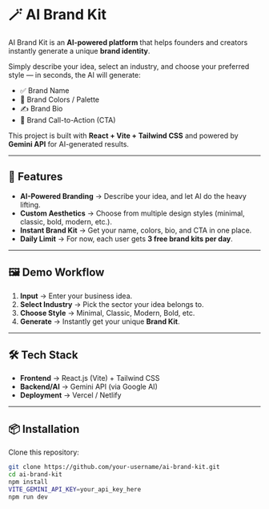 # 🪄 AI Brand Kit

AI Brand Kit is an **AI-powered platform** that helps founders and creators instantly generate a unique **brand identity**.  

Simply describe your idea, select an industry, and choose your preferred style — in seconds, the AI will generate:  
- ✅ Brand Name  
- 🎨 Brand Colors / Palette  
- ✍️ Brand Bio  
- 📣 Brand Call-to-Action (CTA)  

This project is built with **React + Vite + Tailwind CSS** and powered by **Gemini API** for AI-generated results.  

---

## 🚀 Features

- **AI-Powered Branding** → Describe your idea, and let AI do the heavy lifting.  
- **Custom Aesthetics** → Choose from multiple design styles (minimal, classic, bold, modern, etc.).  
- **Instant Brand Kit** → Get your name, colors, bio, and CTA in one place.  
- **Daily Limit** → For now, each user gets **3 free brand kits per day**.  

---

## 🖼️ Demo Workflow

1. **Input** → Enter your business idea.  
2. **Select Industry** → Pick the sector your idea belongs to.  
3. **Choose Style** → Minimal, Classic, Modern, Bold, etc.  
4. **Generate** → Instantly get your unique **Brand Kit**.  

---

## 🛠️ Tech Stack

- **Frontend** → React.js (Vite) + Tailwind CSS  
- **Backend/AI** → Gemini API (via Google AI)  
- **Deployment** → Vercel / Netlify  

---

## 📦 Installation

Clone this repository:

```bash
git clone https://github.com/your-username/ai-brand-kit.git
cd ai-brand-kit
npm install
VITE_GEMINI_API_KEY=your_api_key_here
npm run dev
